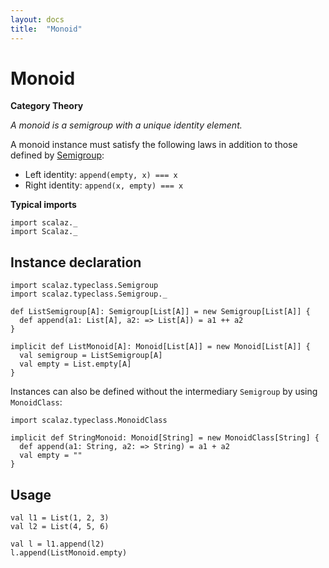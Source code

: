 ```yaml
---
layout: docs
title:  "Monoid"
---
```


# Monoid

**Category Theory**

*A monoid is a semigroup with a unique identity element.*

A monoid instance must satisfy the following laws in addition to those defined by [Semigroup](Semigroup.html):

- Left identity: `append(empty, x) === x`
- Right identity: `append(x, empty) === x`

**Typical imports**
```tut:silent
import scalaz._
import Scalaz._
```

## Instance declaration

```tut
import scalaz.typeclass.Semigroup
import scalaz.typeclass.Semigroup._

def ListSemigroup[A]: Semigroup[List[A]] = new Semigroup[List[A]] {
  def append(a1: List[A], a2: => List[A]) = a1 ++ a2
}

implicit def ListMonoid[A]: Monoid[List[A]] = new Monoid[List[A]] {
  val semigroup = ListSemigroup[A]
  val empty = List.empty[A]
}
```

Instances can also be defined without the intermediary `Semigroup` by using `MonoidClass`:

```tut
import scalaz.typeclass.MonoidClass

implicit def StringMonoid: Monoid[String] = new MonoidClass[String] {
  def append(a1: String, a2: => String) = a1 + a2
  val empty = ""
}
```

## Usage

```tut
val l1 = List(1, 2, 3)
val l2 = List(4, 5, 6)

val l = l1.append(l2)
l.append(ListMonoid.empty)
```
